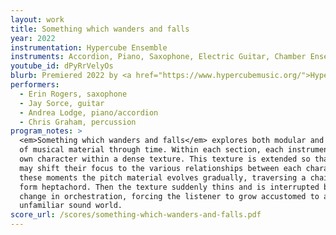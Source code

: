 ```yaml
---
layout: work
title: Something which wanders and falls
year: 2022
instrumentation: Hypercube Ensemble
instruments: Accordion, Piano, Saxophone, Electric Guitar, Chamber Ensemble
youtube_id: dPyRrVelyOs
blurb: Premiered 2022 by <a href="https://www.hypercubemusic.org/">Hypercube Ensemble</a> as a part of the 2022 CubeLab workshop.
performers:
  - Erin Rogers, saxophone
  - Jay Sorce, guitar
  - Andrea Lodge, piano/accordion
  - Chris Graham, percussion
program_notes: >
  <em>Something which wanders and falls</em> explores both modular and linear development
  of musical material through time. Within each section, each instrument presents as its
  own character within a dense texture. This texture is extended so that the listener
  may shift their focus to the various relationships between each character. Throughout
  these moments the pitch material evolves gradually, traversing a chain of each prime
  form heptachord. Then the texture suddenly thins and is interrupted by an abrupt
  change in orchestration, forcing the listener to grow accustomed to a new and
  unfamiliar sound world.
score_url: /scores/something-which-wanders-and-falls.pdf
---
```

